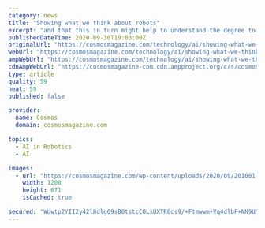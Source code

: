```yaml
---
category: news
title: "Showing what we think about robots"
excerpt: "and that this in turn might help to understand the degree to which people accept artificial intelligence. “We are living in an era when robots will start becoming more and more present in our ..."
publishedDateTime: 2020-09-30T19:03:00Z
originalUrl: "https://cosmosmagazine.com/technology/ai/showing-what-we-think-about-robots/"
webUrl: "https://cosmosmagazine.com/technology/ai/showing-what-we-think-about-robots/"
ampWebUrl: "https://cosmosmagazine.com/technology/ai/showing-what-we-think-about-robots/amp/"
cdnAmpWebUrl: "https://cosmosmagazine-com.cdn.ampproject.org/c/s/cosmosmagazine.com/technology/ai/showing-what-we-think-about-robots/amp/"
type: article
quality: 59
heat: 59
published: false

provider:
  name: Cosmos
  domain: cosmosmagazine.com

topics:
  - AI in Robotics
  - AI

images:
  - url: "https://cosmosmagazine.com/wp-content/uploads/2020/09/201001-Robot-tasks.jpg"
    width: 1200
    height: 671
    isCached: true

secured: "WUwtp2YII2y42l8dlgG9sB0tstcCOLxUXTR0cs9/+Ftmwwm+Vq4dlbF+NN9UM9/ctI9r3WkQ4IA5m4Qi5RHKf+suIxhiwStCa5wMQHTg4D8DMTPaiS6NFaWrKWmCav3TAmRX1pe+0zlQ9ct5k6BuGvgxq2KhxEsJUflIHdtO8lbfs1zZv399hWcZ/3r3lFxKPi2pBo2U6OSUCX/3o2RCg7rizb/xdtKSM8v4U/XbDJBkmJT8/auesZhlFwMmkddefdQvsG4dKcz6Riwp9JxtnQYqeEOprV2zwF88dcnI6Ed1xAXCSVJ9CzGvbEZbhBuUClzt2O0Wn+3zhuWWB8YIVDhzXy+S8EmQZqXB3HFz1po=;2MJwUQYAfluX5mq9xRkZUg=="
---
```


